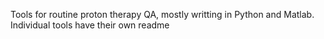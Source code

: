 Tools for routine proton therapy QA, mostly writting in Python and Matlab.  Individual tools have their own readme
